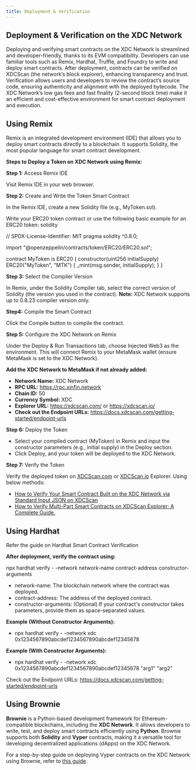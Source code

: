 ```yaml
---
title: Deployment & Verification 
---
```


## Deployment & Verification on the XDC Network

Deploying and verifying smart contracts on the XDC Network is streamlined and developer-friendly, thanks to its EVM compatibility. Developers can use familiar tools such as Remix, Hardhat, Truffle, and Foundry to write and deploy smart contracts. After deployment, contracts can be verified on XDCScan (the network’s block explorer), enhancing transparency and trust. Verification allows users and developers to review the contract’s source code, ensuring authenticity and alignment with the deployed bytecode. The XDC Network’s low gas fees and fast finality (2-second block time) make it an efficient and cost-effective environment for smart contract deployment and execution.

## Using Remix
Remix is an integrated development environment (IDE) that allows you to deploy smart contracts directly to a blockchain. It supports Solidity, the most popular language for smart contract development.

**Steps to Deploy a Token on XDC Network using Remix:**

**Step 1:** Access Remix IDE 

Visit Remix IDE in your web browser.

**Step 2:** Create and Write the Token Smart Contract 

In the Remix IDE, create a new Solidity file (e.g., MyToken.sol).

Write your ERC20 token contract or use the following basic example for an ERC20 token:
solidity

// SPDX-License-Identifier: MIT
pragma solidity ^0.8.0;

import "@openzeppelin/contracts/token/ERC20/ERC20.sol";

contract MyToken is ERC20 {
    constructor(uint256 initialSupply) ERC20("MyToken", "MTK") {
        _mint(msg.sender, initialSupply);
    }
}

**Step 3:** Select the Compiler Version

In Remix, under the Solidity Compiler tab, select the correct version of Solidity (the version you used in the contract).
**Note:** XDC Network supports up to 0.8.23 compiler version only.

**Step4:** Compile the Smart Contract

Click the Compile button to compile the contract.

**Step 5:** Configure the XDC Network on Remix

Under the Deploy & Run Transactions tab, choose Injected Web3 as the environment. This will connect Remix to your MetaMask wallet (ensure MetaMask is set to the XDC Network).

**Add the XDC Network to MetaMask if not already added:**

- **Network Name:** XDC Network
- **RPC URL:** https://rpc.xinfin.network
- **Chain ID:** 50
- **Currency Symbol:** XDC
- **Explorer URL:** https://xdcscan.com/ or https://xdcscan.io/
- **Check out the Endpoint URLs:** https://docs.xdcscan.com/getting-started/endpoint-urls

**Step 6:** Deploy the Token

- Select your compiled contract (MyToken) in Remix and input the constructor parameters (e.g., initial supply) in the Deploy section.
- Click Deploy, and your token will be deployed to the XDC Network.

**Step 7:** Verify the Token 

Verify the deployed token on [XDCScan.com](https://xdcscan.com/) or [XDCScan.io](https://xdcscan.io/)  Explorer. Using below methods:

- [How to Verify Your Smart Contract Built on the XDC Network via Standard Input JSON on XDCScan](https://www.xdc.dev/openscan/how-to-verify-your-smart-contract-built-on-the-xdc-network-via-standard-input-json-on-xdcscan-powered-by-blocksscanopenscan-2j93)
- [How to Verify Multi-Part Smart Contracts on XDCScan Explorer: A Complete Guide.](https://www.xdc.dev/openscan/how-to-verify-multi-part-smart-contracts-on-xdcscan-explorer-a-complete-guide-1pfe)

## Using Hardhat
Refer the guide on Hardhat Smart Contract Verification

**After deployment, verify the contract using:**

npx hardhat verify - -network network-name contract-address constructor-arguments

- network-name: The blockchain network where the contract was deployed.
- contract-address: The address of the deployed contract.
- constructor-arguments: (Optional) If your contract's constructor takes parameters, provide them as space-separated values.

**Example (Without Constructor Arguments):**

- npx hardhat verify - -network xdc 0x1234567890abcdef1234567890abcdef12345678

**Example (With Constructor Arguments):**

- npx hardhat verify - -network xdc 0x1234567890abcdef1234567890abcdef12345678 "arg1" "arg2"

Check out the Endpoint URLs: https://docs.xdcscan.com/getting-started/endpoint-urls

## Using Brownie
**Brownie** is a Python-based development framework for Ethereum-compatible blockchains, including the **XDC Network**. It allows developers to write, test, and deploy smart contracts efficiently using **Python**. Brownie supports both **Solidity** and **Vyper** contracts, making it a versatile tool for developing decentralized applications (dApps) on the XDC Network.

For a step-by-step guide on deploying Vyper contracts on the XDC Network using Brownie, refer to [this guide](https://www.xdc.dev/openscan/a-step-by-step-guide-to-deploying-vyper-contracts-on-the-xdc-network-with-brownie-2m0e).

